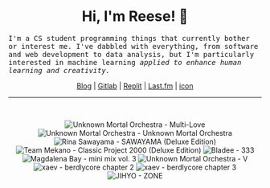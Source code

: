 <h1 align="center">Hi, I'm Reese! 👋</h1>

<p><samp>I'm a CS student programming things that currently bother or interest me. I've dabbled with everything, from software and web development to data analysis, but I'm particularly interested in machine learning <i>applied to enhance human learning and creativity.</i></p></samp>

<p align="center">
 <a href="https://renys.dev">Blog</a> | <a href="https://gitlab.com/renys">Gitlab</a> | <a href="https://replit.com/@renys">Replit</a> | <a href="https://last.fm/user/emperte">Last.fm</a> | <a href="https://picrew.me/en/image_maker/2243240">icon</a>
</p>

<hr class="dotted">
<br>
<!-- lastfm -->
<p align="center"><img src="https://lastfm.freetls.fastly.net/i/u/64s/b49c321c300c8fbf320807a31bff4eb2.png" title="Unknown Mortal Orchestra - Multi-Love"> <img src="https://lastfm.freetls.fastly.net/i/u/64s/c26e0245988e49ab8b3c9262d638b2b2.png" title="Unknown Mortal Orchestra - Unknown Mortal Orchestra"> <img src="https://lastfm.freetls.fastly.net/i/u/64s/a3b0c8219c6acde3bde43c56fc53a9f2.jpg" title="Rina Sawayama - SAWAYAMA (Deluxe Edition)"> <img src="https://lastfm.freetls.fastly.net/i/u/64s/36e723f73e782478893c454f8442dca0.jpg" title="Team Mekano - Classic Project 2000 (Deluxe Edition)"> <img src="https://lastfm.freetls.fastly.net/i/u/64s/8e84b293125bdc88cdf308bc744fc6fd.jpg" title="Bladee - 333"> <img src="https://lastfm.freetls.fastly.net/i/u/64s/c4407904c1910709ca094a4d18dc2e7b.jpg" title="Magdalena Bay - mini mix vol. 3"> <img src="https://lastfm.freetls.fastly.net/i/u/64s/cf39524bbd78677889b87239a97cbf48.jpg" title="Unknown Mortal Orchestra - V"> <img src="https://lastfm.freetls.fastly.net/i/u/64s/7dc47a800dba55a03922e885b4611d2d.png" title="xaev - berdlycore chapter 2"> <img src="https://lastfm.freetls.fastly.net/i/u/64s/ac9db7f3dac826758f43725750b0e5c2.png" title="xaev - berdlycore chapter 3"> <img src="https://lastfm.freetls.fastly.net/i/u/64s/4538f25af4673831e7e85ace46fc0af0.jpg" title="JIHYO - ZONE"> </p>
